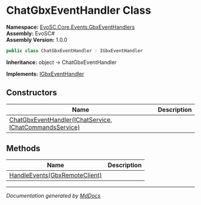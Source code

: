 ﻿<!--  
  <auto-generated>   
    The contents of this file were generated by a tool.  
    Changes to this file may be list if the file is regenerated  
  </auto-generated>   
-->

# ChatGbxEventHandler Class

**Namespace:** [EvoSC.Core.Events.GbxEventHandlers](../index.md)  
**Assembly:** EvoSC\#  
**Assembly Version:** 1.0.0

```csharp
public class ChatGbxEventHandler : IGbxEventHandler
```

**Inheritance:** object → ChatGbxEventHandler

**Implements:** [IGbxEventHandler](../../../../Interfaces/IGbxEventHandler/index.md)

## Constructors

| Name                                                                             | Description |
| -------------------------------------------------------------------------------- | ----------- |
| [ChatGbxEventHandler(IChatService, IChatCommandsService)](constructors/index.md) |             |

## Methods

| Name                                                     | Description |
| -------------------------------------------------------- | ----------- |
| [HandleEvents(GbxRemoteClient)](methods/HandleEvents.md) |             |

___

*Documentation generated by [MdDocs](https://github.com/ap0llo/mddocs)*
